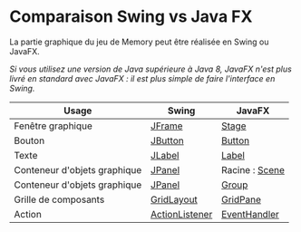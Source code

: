 # Comparaison Swing vs Java FX

La partie graphique du jeu de Memory peut être réalisée en Swing ou JavaFX.

*Si vous utilisez une version de Java supérieure à Java 8, JavaFX n'est plus livré en standard avec JavaFX : il est plus simple de faire l'interface en Swing.*

| Usage | Swing | JavaFX |
|-------|-------|--------|
|Fenêtre graphique | [JFrame](https://docs.oracle.com/javase/8/docs/api/javax/swing/JFrame.html) | [Stage](https://docs.oracle.com/javase/8/javafx/api/javafx/stage/Stage.html)|
|Bouton | [JButton](https://docs.oracle.com/javase/8/docs/api/javax/swing/JButton.html) |[Button](https://docs.oracle.com/javase/8/javafx/api/javafx/scene/control/Button.html)|
|Texte | [JLabel](https://docs.oracle.com/javase/8/docs/api/javax/swing/JLabel.html) | [Label](https://docs.oracle.com/javase/8/javafx/api/javafx/scene/control/Label.html)|
|Conteneur d'objets graphique | [JPanel](https://docs.oracle.com/javase/8/docs/api/javax/swing/JPanel.html) |Racine : [Scene](https://docs.oracle.com/javase/8/javafx/api/javafx/scene/Scene.html)|
|Conteneur d'objets graphique | [JPanel](https://docs.oracle.com/javase/8/docs/api/javax/swing/JPanel.html) |[Group](https://docs.oracle.com/javase/8/javafx/api/javafx/scene/Group.html)|
|Grille de composants | [GridLayout](https://docs.oracle.com/javase/8/docs/api/java/awt/GridLayout.html) |[GridPane](https://docs.oracle.com/javase/8/javafx/api/javafx/scene/layout/GridPane.html)|
|Action | [ActionListener](https://docs.oracle.com/javase/8/docs/api/java/awt/event/ActionListener.html)|[EventHandler](https://docs.oracle.com/javase/8/javafx/api/javafx/event/EventHandler.html)|
